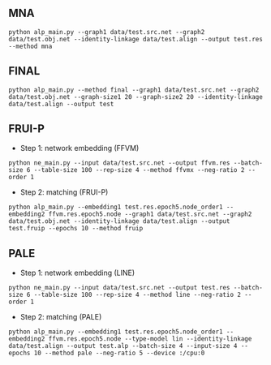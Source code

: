 ## MNA
```shell
python alp_main.py --graph1 data/test.src.net --graph2 data/test.obj.net --identity-linkage data/test.align --output test.res --method mna
```

## FINAL
```shell
python alp_main.py --method final --graph1 data/test.src.net --graph2 data/test.obj.net --graph-size1 20 --graph-size2 20 --identity-linkage data/test.align --output test
```

## FRUI-P

+ Step 1: network embedding (FFVM)
```shell
python ne_main.py --input data/test.src.net --output ffvm.res --batch-size 6 --table-size 100 --rep-size 4 --method ffvmx --neg-ratio 2 --order 1
```

+ Step 2: matching (FRUI-P)
```shell
python alp_main.py --embedding1 test.res.epoch5.node_order1 --embedding2 ffvm.res.epoch5.node --graph1 data/test.src.net --graph2 data/test.obj.net --identity-linkage data/test.align --output test.fruip --epochs 10 --method fruip
```

## PALE

+ Step 1: network embedding (LINE)
```shell
python ne_main.py --input data/test.src.net --output test.res --batch-size 6 --table-size 100 --rep-size 4 --method line --neg-ratio 2 --order 1
```

+ Step 2: matching (PALE)
```shell
python alp_main.py --embedding1 test.res.epoch5.node_order1 --embedding2 ffvm.res.epoch5.node --type-model lin --identity-linkage data/test.align --output test.alp --batch-size 4 --input-size 4 --epochs 10 --method pale --neg-ratio 5 --device :/cpu:0
```

